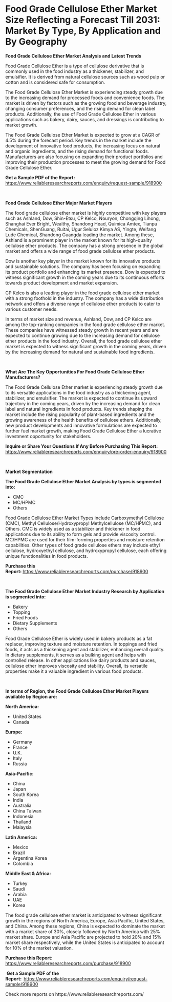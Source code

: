 <p><h1>Food Grade Cellulose Ether Market Size Reflecting a Forecast Till 2031: Market By Type, By Application and By Geography</h1></p><p><strong>Food Grade Cellulose Ether Market Analysis and Latest Trends</strong></p>
<p><p>Food Grade Cellulose Ether is a type of cellulose derivative that is commonly used in the food industry as a thickener, stabilizer, and emulsifier. It is derived from natural cellulose sources such as wood pulp or cotton and is considered safe for consumption.</p><p>The Food Grade Cellulose Ether Market is experiencing steady growth due to the increasing demand for processed foods and convenience foods. The market is driven by factors such as the growing food and beverage industry, changing consumer preferences, and the rising demand for clean label products. Additionally, the use of Food Grade Cellulose Ether in various applications such as bakery, dairy, sauces, and dressings is contributing to market growth.</p><p>The Food Grade Cellulose Ether Market is expected to grow at a CAGR of 4.5% during the forecast period. Key trends in the market include the development of innovative food products, the increasing focus on natural and organic ingredients, and the rising demand for functional foods. Manufacturers are also focusing on expanding their product portfolios and improving their production processes to meet the growing demand for Food Grade Cellulose Ether.</p></p>
<p><strong>Get a Sample PDF of the Report:&nbsp;</strong> <a href="https://www.reliableresearchreports.com/enquiry/request-sample/918900">https://www.reliableresearchreports.com/enquiry/request-sample/918900</a></p>
<p>&nbsp;</p>
<p><strong>Food Grade Cellulose Ether Major Market Players</strong></p>
<p><p>The food grade cellulose ether market is highly competitive with key players such as Ashland, Dow, Shin-Etsu, CP Kelco, Nouryon, Chongqing Lihong, Shanghai Ever Bright, Wealthy, Shandong Head, Quimica Amtex, Tianpu Chemicals, ShenGuang, Ruitai, Ugur Seluloz Kimya AS, Yingte, Weifang Lude Chemical, Shandong Guangda leading the market. Among these, Ashland is a prominent player in the market known for its high-quality cellulose ether products. The company has a strong presence in the global market and offers a wide range of food grade cellulose ether products.</p><p>Dow is another key player in the market known for its innovative products and sustainable solutions. The company has been focusing on expanding its product portfolio and enhancing its market presence. Dow is expected to witness significant growth in the coming years due to its continuous efforts towards product development and market expansion.</p><p>CP Kelco is also a leading player in the food grade cellulose ether market with a strong foothold in the industry. The company has a wide distribution network and offers a diverse range of cellulose ether products to cater to various customer needs.</p><p>In terms of market size and revenue, Ashland, Dow, and CP Kelco are among the top-ranking companies in the food grade cellulose ether market. These companies have witnessed steady growth in recent years and are expected to continue growing due to the increasing demand for cellulose ether products in the food industry. Overall, the food grade cellulose ether market is expected to witness significant growth in the coming years, driven by the increasing demand for natural and sustainable food ingredients.</p></p>
<p>&nbsp;</p>
<p><strong>What Are The Key Opportunities For Food Grade Cellulose Ether Manufacturers?</strong></p>
<p><p>The Food Grade Cellulose Ether market is experiencing steady growth due to its versatile applications in the food industry as a thickening agent, stabilizer, and emulsifier. The market is expected to continue its upward trajectory in the coming years, driven by the increasing demand for clean label and natural ingredients in food products. Key trends shaping the market include the rising popularity of plant-based ingredients and the growing awareness of the health benefits of cellulose ethers. Additionally, new product developments and innovative formulations are expected to further fuel market growth, making Food Grade Cellulose Ether a lucrative investment opportunity for stakeholders.</p></p>
<p><strong>Inquire or Share Your Questions If Any Before Purchasing This Report:</strong> <a href="https://www.reliableresearchreports.com/enquiry/pre-order-enquiry/918900">https://www.reliableresearchreports.com/enquiry/pre-order-enquiry/918900</a></p>
<p>&nbsp;</p>
<p><strong>Market Segmentation</strong></p>
<p><strong>The Food Grade Cellulose Ether Market Analysis by types is segmented into:</strong></p>
<p><ul><li>CMC</li><li>MC/HPMC</li><li>Others</li></ul></p>
<p><p>Food Grade Cellulose Ether Market Types include Carboxymethyl Cellulose (CMC), Methyl Cellulose/Hydroxypropyl Methylcellulose (MC/HPMC), and Others. CMC is widely used as a stabilizer and thickener in food applications due to its ability to form gels and provide viscosity control. MC/HPMC are used for their film-forming properties and moisture retention capabilities. Other types of food grade cellulose ethers may include ethyl cellulose, hydroxyethyl cellulose, and hydroxypropyl cellulose, each offering unique functionalities in food products.</p></p>
<p><strong>Purchase this Report:&nbsp;</strong><a href="https://www.reliableresearchreports.com/purchase/918900">https://www.reliableresearchreports.com/purchase/918900</a></p>
<p>&nbsp;</p>
<p><strong>The Food Grade Cellulose Ether Market Industry Research by Application is segmented into:</strong></p>
<p><ul><li>Bakery</li><li>Topping</li><li>Fried Foods</li><li>Dietary Supplements</li><li>Others</li></ul></p>
<p><p>Food Grade Cellulose Ether is widely used in bakery products as a fat replacer, improving texture and moisture retention. In toppings and fried foods, it acts as a thickening agent and stabilizer, enhancing overall quality. In dietary supplements, it serves as a bulking agent and helps with controlled release. In other applications like dairy products and sauces, cellulose ether improves viscosity and stability. Overall, its versatile properties make it a valuable ingredient in various food products.</p></p>
<p>&nbsp;</p>
<p><strong>In terms of Region, the Food Grade Cellulose Ether Market Players available by Region are:</strong></p>
<p>
    <p> <strong> North America: </strong>
        <ul>
            <li>United States</li>
            <li>Canada</li>
        </ul>
        </p> 
    <p> <strong> Europe: </strong>
        <ul>
            <li>Germany</li>
            <li>France</li>
            <li>U.K.</li>
            <li>Italy</li>
            <li>Russia</li>
        </ul>
        </p> 
    <p> <strong> Asia-Pacific: </strong>
        <ul>
            <li>China</li>
            <li>Japan</li>
            <li>South Korea</li>
            <li>India</li>
            <li>Australia</li>
            <li>China Taiwan</li>
            <li>Indonesia</li>
            <li>Thailand</li>
            <li>Malaysia</li>
        </ul>
        </p> 
    <p> <strong> Latin America: </strong>
        <ul>
            <li>Mexico</li>
            <li>Brazil</li>
            <li>Argentina Korea</li>
            <li>Colombia</li>
        </ul>
        </p> 
    <p> <strong> Middle East & Africa: </strong>
        <ul>
            <li>Turkey</li>
            <li>Saudi</li>
            <li>Arabia</li>
            <li>UAE</li>
            <li>Korea</li>
        </ul>
    </p>
    </p>
<p><p>The food grade cellulose ether market is anticipated to witness significant growth in the regions of North America, Europe, Asia Pacific, United States, and China. Among these regions, China is expected to dominate the market with a market share of 30%, closely followed by North America with 25% market share. Europe and Asia Pacific are projected to hold 20% and 15% market share respectively, while the United States is anticipated to account for 10% of the market valuation.</p></p>
<p><strong>Purchase this Report: </strong><a href="https://www.reliableresearchreports.com/purchase/918900">https://www.reliableresearchreports.com/purchase/918900</a></p>
<p>&nbsp;<strong>Get a Sample PDF of the Report:&nbsp;&nbsp;</strong><a href="https://www.reliableresearchreports.com/enquiry/request-sample/918900">https://www.reliableresearchreports.com/enquiry/request-sample/918900</a></p>
<p><strong></strong></p>
<p>Check more reports on https://www.reliableresearchreports.com/</p>